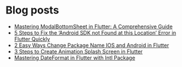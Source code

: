 # Blog posts
<!-- BLOG-POST-LIST:START -->
- [Mastering ModalBottomSheet in Flutter: A Comprehensive Guide](https://flutterflux.com/modalbottomsheet-in-flutter/)
- [5 Steps to Fix the ‘Android SDK not Found at this Location’ Error in Flutter Quickly](https://flutterflux.com/android-sdk-not-found-at-this-location-error/)
- [2 Easy Ways Change Package Name IOS and Android in Flutter](https://flutterflux.com/change-package-name-in-flutter/)
- [3 Steps to Create Animation Splash Screen in Flutter](https://flutterflux.com/animation-splash-screen-in-flutter/)
- [Mastering DateFormat in Flutter with Intl Package](https://flutterflux.com/dateformat-in-flutter/)
<!-- BLOG-POST-LIST:END -->
